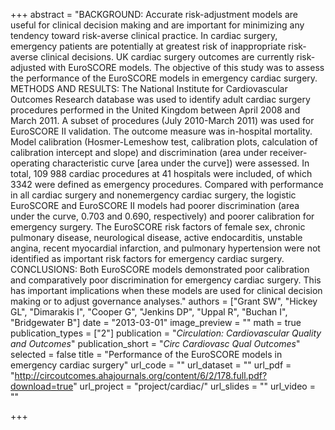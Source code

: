 +++
abstract = "BACKGROUND: Accurate risk-adjustment models are useful for clinical decision making and are important for minimizing any tendency toward risk-averse clinical practice. In cardiac surgery, emergency patients are potentially at greatest risk of inappropriate risk-averse clinical decisions. UK cardiac surgery outcomes are currently risk-adjusted with EuroSCORE models. The objective of this study was to assess the performance of the EuroSCORE models in emergency cardiac surgery. METHODS AND RESULTS: The National Institute for Cardiovascular Outcomes Research database was used to identify adult cardiac surgery procedures performed in the United Kingdom between April 2008 and March 2011. A subset of procedures (July 2010-March 2011) was used for EuroSCORE II validation. The outcome measure was in-hospital mortality. Model calibration (Hosmer-Lemeshow test, calibration plots, calculation of calibration intercept and slope) and discrimination (area under receiver-operating characteristic curve [area under the curve]) were assessed. In total, 109 988 cardiac procedures at 41 hospitals were included, of which 3342 were defined as emergency procedures. Compared with performance in all cardiac surgery and nonemergency cardiac surgery, the logistic EuroSCORE and EuroSCORE II models had poorer discrimination (area under the curve, 0.703 and 0.690, respectively) and poorer calibration for emergency surgery. The EuroSCORE risk factors of female sex, chronic pulmonary disease, neurological disease, active endocarditis, unstable angina, recent myocardial infarction, and pulmonary hypertension were not identified as important risk factors for emergency cardiac surgery. CONCLUSIONS: Both EuroSCORE models demonstrated poor calibration and comparatively poor discrimination for emergency cardiac surgery. This has important implications when these models are used for clinical decision making or to adjust governance analyses."
authors = ["Grant SW", "Hickey GL", "Dimarakis I", "Cooper G", "Jenkins DP", "Uppal R", "Buchan I", "Bridgewater B"]
date = "2013-03-01"
image_preview = ""
math = true
publication_types = ["2"]
publication = "*Circulation: Cardiovascular Quality and Outcomes*"
publication_short = "*Circ Cardiovasc Qual Outcomes*"
selected = false
title = "Performance of the EuroSCORE models in emergency cardiac surgery"
url_code = ""
url_dataset = ""
url_pdf = "http://circoutcomes.ahajournals.org/content/6/2/178.full.pdf?download=true"
url_project = "project/cardiac/"
url_slides = ""
url_video = ""

+++

